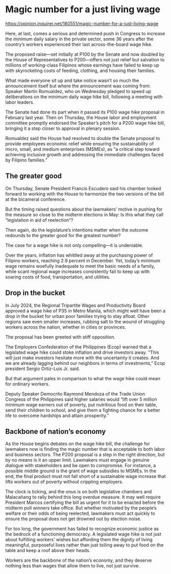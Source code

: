 # Magic number for a just living wage

https://opinion.inquirer.net/180551/magic-number-for-a-just-living-wage









Here, at last, comes a serious and determined push in Congress to increase the minimum daily salary in the private sector, some 36 years after the country’s workers experienced their last across-the-board wage hike.

The proposed raise—set initially at P100 by the Senate and now doubled by the House of Representatives to P200—offers not just relief but salvation to millions of working-class Filipinos whose earnings have failed to keep up with skyrocketing costs of feeding, clothing, and housing their families.

What made everyone sit up and take notice wasn’t so much the announcement itself but where the announcement was coming from: Speaker Martin Romualdez, who on Wednesday pledged to speed up deliberations on the minimum daily wage hike bill, following a meeting with labor leaders.

The Senate had done its part when it passed its P100 wage hike proposal in February last year. Then on Thursday, the House labor and employment committee promptly endorsed the Speaker’s pitch for a P200 wage hike bill, bringing it a step closer to approval in plenary session.

Romualdez said the House had resolved to double the Senate proposal to provide employees economic relief while ensuring the sustainability of micro, small, and medium enterprises (MSMEs), as “a critical step toward achieving inclusive growth and addressing the immediate challenges faced by Filipino families.”



##  The greater good



On Thursday, Senate President Francis Escudero said his chamber looked forward to working with the House to harmonize the two versions of the bill at the bicameral conference.

But the timing raised questions about the lawmakers’ motive in pushing for the measure so close to the midterm elections in May: Is this what they call “legislation in aid of reelection”?

Then again, do the legislature’s intentions matter when the outcome redounds to the greater good for the greatest number?

The case for a wage hike is not only compelling—it is undeniable.

Over the years, inflation has whittled away at the purchasing power of Filipino workers, reaching 2.9 percent in December. Yet, today’s minimum wage remains woefully inadequate to meet the basic needs of a family, while scant regional wage increases consistently fail to keep up with soaring costs of food, transportation, and utilities.



##  Drop in the bucket



In July 2024, the Regional Tripartite Wages and Productivity Board approved a wage hike of P35 in Metro Manila, which might well have been a drop in the bucket for urban poor families trying to stay afloat. Other regions saw even smaller increases, rubbing salt to the wound of struggling workers across the nation, whether in cities or provinces.

The proposal has been greeted with stiff opposition.

The Employers Confederation of the Philippines (Ecop) warned that a legislated wage hike could stoke inflation and drive investors away. “This will just make investors hesitate more with the uncertainty it creates. And we are already lagging behind our neighbors in terms of investments,” Ecop president Sergio Ortiz-Luis Jr. said.

But that argument pales in comparison to what the wage hike could mean for ordinary workers.

Deputy Speaker Democrito Raymond Mendoza of the Trade Union Congress of the Philippines said higher salaries would “lift over 5 million minimum wage earners out of poverty, put nutritious food on their table, send their children to school, and give them a fighting chance for a better life to overcome hardships and attain prosperity.”



##  Backbone of nation’s economy



As the House begins debates on the wage hike bill, the challenge for lawmakers now is finding the magic number that is acceptable to both labor and business sectors. The P200 proposal is a step in the right direction, but by no means is it an upper limit. Lawmakers must engage in genuine dialogue with stakeholders and be open to compromise. For instance, a possible middle ground is the grant of wage subsidies to MSMEs. In the end, the final product must not fall short of a sustainable wage increase that lifts workers out of poverty without crippling employers.

The clock is ticking, and the onus is on both legislative chambers and Malacañang to rally behind this long overdue measure. It may well require President Marcos certifying the bill as urgent for it to be enacted before the midterm poll winners take office. But whether motivated by the people’s welfare or their odds of being reelected, lawmakers must act quickly to ensure the proposal does not get drowned out by election noise.

For too long, the government has failed to recognize economic justice as the bedrock of a functioning democracy. A legislated wage hike is not just about fulfilling workers’ wishes but affording them the dignity of living meaningful, purposeful lives rather than just toiling away to put food on the table and keep a roof above their heads.

Workers are the backbone of the nation’s economy, and they deserve nothing less than wages that allow them to live, not just survive.